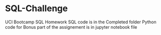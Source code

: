# SQL-Challenge
UCI Bootcamp SQL Homework
SQL code is in the Completed folder
Python code for Bonus part of the assignement is in jupyter notebook file
